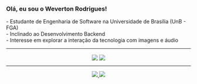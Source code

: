 <h3>Olá, eu sou o Weverton Rodrigues!</h3>
<p>
  - Estudante de Engenharia de Software na Universidade de Brasília (UnB - FGA)<br>
  - Inclinado ao Desenvolvimento Backend<br>
  - Interesse em explorar a interação da tecnologia com imagens e áudio
</p>

---

<p align="center">
  <img align="center" width="auto" src ="https://github-readme-stats.vercel.app/api?username=SrFokse&hide_title=true&show_icons=true&count_private=true&theme=date_night&hide_border=true&bg_color=00000000"> 
  <img align="center" width="auto" src ="https://github-readme-stats.vercel.app/api/top-langs/?username=SrFokse&layout=compact&hide_border=true&hide=html,css,javascript&theme=date_night&bg_color=00000000">
</p>

---

<p align="center"> 
  <a href="https://instagram.com/mrveveto_o" target="_blank">
    <img lign="center" src="https://img.shields.io/badge/-Instagram-%23E4405F?style=for-the-badge&logo=instagram&logoColor=white" target="_blank">
  </a>
  <a href ="mailto:mr.weverton1226@gmail.com" target="_blank">
    <img lign="center" src="https://img.shields.io/badge/-Gmail-%23333?style=for-the-badge&logo=gmail&logoColor=white" target="_blank">
  </a>
</p>
